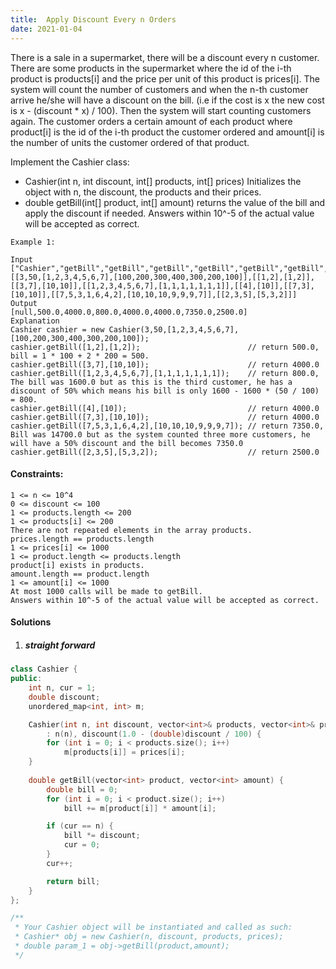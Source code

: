 ```yaml
---
title:  Apply Discount Every n Orders
date: 2021-01-04
---
```

There is a sale in a supermarket, there will be a discount every n customer.
There are some products in the supermarket where the id of the i-th product is products[i] and the price per unit of this product is prices[i].
The system will count the number of customers and when the n-th customer arrive he/she will have a discount on the bill. (i.e if the cost is x the new cost is x - (discount * x) / 100). Then the system will start counting customers again.
The customer orders a certain amount of each product where product[i] is the id of the i-th product the customer ordered and amount[i] is the number of units the customer ordered of that product.

Implement the Cashier class:

-    Cashier(int n, int discount, int[] products, int[] prices) Initializes the object with n, the discount, the products and their prices.
-    double getBill(int[] product, int[] amount) returns the value of the bill and apply the discount if needed. Answers within 10^-5 of the actual value will be accepted as correct.

 

```
Example 1:

Input
["Cashier","getBill","getBill","getBill","getBill","getBill","getBill","getBill"]
[[3,50,[1,2,3,4,5,6,7],[100,200,300,400,300,200,100]],[[1,2],[1,2]],[[3,7],[10,10]],[[1,2,3,4,5,6,7],[1,1,1,1,1,1,1]],[[4],[10]],[[7,3],[10,10]],[[7,5,3,1,6,4,2],[10,10,10,9,9,9,7]],[[2,3,5],[5,3,2]]]
Output
[null,500.0,4000.0,800.0,4000.0,4000.0,7350.0,2500.0]
Explanation
Cashier cashier = new Cashier(3,50,[1,2,3,4,5,6,7],[100,200,300,400,300,200,100]);
cashier.getBill([1,2],[1,2]);                        // return 500.0, bill = 1 * 100 + 2 * 200 = 500.
cashier.getBill([3,7],[10,10]);                      // return 4000.0
cashier.getBill([1,2,3,4,5,6,7],[1,1,1,1,1,1,1]);    // return 800.0, The bill was 1600.0 but as this is the third customer, he has a discount of 50% which means his bill is only 1600 - 1600 * (50 / 100) = 800.
cashier.getBill([4],[10]);                           // return 4000.0
cashier.getBill([7,3],[10,10]);                      // return 4000.0
cashier.getBill([7,5,3,1,6,4,2],[10,10,10,9,9,9,7]); // return 7350.0, Bill was 14700.0 but as the system counted three more customers, he will have a 50% discount and the bill becomes 7350.0
cashier.getBill([2,3,5],[5,3,2]);                    // return 2500.0
```
 

#### Constraints:

    1 <= n <= 10^4
    0 <= discount <= 100
    1 <= products.length <= 200
    1 <= products[i] <= 200
    There are not repeated elements in the array products.
    prices.length == products.length
    1 <= prices[i] <= 1000
    1 <= product.length <= products.length
    product[i] exists in products.
    amount.length == product.length
    1 <= amount[i] <= 1000
    At most 1000 calls will be made to getBill.
    Answers within 10^-5 of the actual value will be accepted as correct.

#### Solutions

1. ##### straight forward


```cpp
class Cashier {
public:
    int n, cur = 1;
    double discount;
    unordered_map<int, int> m;

    Cashier(int n, int discount, vector<int>& products, vector<int>& prices)
        : n(n), discount(1.0 - (double)discount / 100) {
        for (int i = 0; i < products.size(); i++)
            m[products[i]] = prices[i];
    }
    
    double getBill(vector<int> product, vector<int> amount) {
        double bill = 0;
        for (int i = 0; i < product.size(); i++)
            bill += m[product[i]] * amount[i];

        if (cur == n) {
            bill *= discount;
            cur = 0;
        }
        cur++;

        return bill;
    }
};

/**
 * Your Cashier object will be instantiated and called as such:
 * Cashier* obj = new Cashier(n, discount, products, prices);
 * double param_1 = obj->getBill(product,amount);
 */
```
